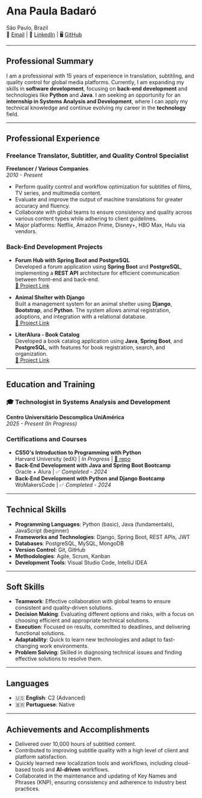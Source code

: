 # Ana Paula Badaró   

São Paulo, Brazil  
📧 [Email](mailto:badaro_ap@proton.me) | 🔗 [LinkedIn](http://linkedin.com/apbadaro) | 🖥️ [GitHub](https://github.com/apbadaro)  

---

## **Professional Summary**  

I am a professional with 15 years of experience in translation, subtitling, and quality control for global media platforms. Currently, I am expanding my skills in **software development**, focusing on **back-end development** and technologies like **Python** and **Java**. I am seeking an opportunity for an **internship in Systems Analysis and Development**, where I can apply my technical knowledge and continue evolving my career in the **technology** field.  

---

## **Professional Experience**  

### **Freelance Translator, Subtitler, and Quality Control Specialist**  
**Freelancer / Various Companies**  
*2010 - Present*  

- Perform quality control and workflow optimization for subtitles of films, TV series, and multimedia content.  
- Evaluate and improve the output of machine translations for greater accuracy and fluency.  
- Collaborate with global teams to ensure consistency and quality across various content types while adhering to client guidelines.  
- Major platforms: Netflix, Amazon Prime, Disney+, HBO Max, Hulu via vendors.  

### **Back-End Development Projects**  

- **Forum Hub with Spring Boot and PostgreSQL**  
   Developed a forum application using **Spring Boot** and **PostgreSQL**, implementing a **REST API** architecture for efficient communication between front-end and back-end.  
  [🔗 Project Link](https://github.com/apbadaro/ONE-Final-Challenge-Forum)  

- **Animal Shelter with Django**  
   Built a management system for an animal shelter using **Django**, **Bootstrap**, and **Python**. The system allows animal registration, adoptions, and integration with a relational database.  
  [🔗 Project Link](https://github.com/apbadaro/ProjetoFinal_SquadAmeenahGuribFakim)  

- **LiterAlura - Book Catalog**  
   Developed a book catalog application using **Java**, **Spring Boot**, and **PostgreSQL**, with features for book registration, search, and organization.  
  [🔗 Project Link](https://github.com/apbadaro/ONE-Challenge-LiterAlura)  

---

## **Education and Training**  

### **🎓 Technologist in Systems Analysis and Development**  
**Centro Universitário Descomplica UniAmérica**  
*2025 - Present (In Progress)*  

### **Certifications and Courses**  

- **CS50's Introduction to Programming with Python**  
  Harvard University (edX) | *In Progress*  | [📝 repo](https://github.com/apbadaro/cs50-python-pset-solutions)  
- **Back-End Development with Java and Spring Boot Bootcamp**  
  Oracle + Alura | ✅ *Completed - 2024*  
- **Back-End Development with Python and Django Bootcamp**  
  WoMakersCode | ✅ *Completed - 2024*  

---

## **Technical Skills**  

- **Programming Languages**: Python (basic), Java (fundamentals), JavaScript (beginner)  
- **Frameworks and Technologies**: Django, Spring Boot, REST APIs, JWT  
- **Databases**: PostgreSQL, MySQL, MongoDB  
- **Version Control**: Git, GitHub  
- **Methodologies**: Agile, Scrum, Kanban  
- **Development Tools**: Visual Studio Code, IntelliJ IDEA  

---

## **Soft Skills**  

- **Teamwork**: Effective collaboration with global teams to ensure consistent and quality-driven solutions.  
- **Decision Making**: Evaluating different options and risks, with a focus on choosing efficient and appropriate technical solutions.  
- **Execution**: Focused on results, committed to deadlines, and delivering functional solutions.  
- **Adaptability**: Quick to learn new technologies and adapt to fast-changing work environments.  
- **Problem Solving**: Skilled in diagnosing technical issues and finding effective solutions to resolve them.  

---

## **Languages**  

- 🇺🇸 **English**: C2 (Advanced)  
- 🇧🇷 **Portuguese**: Native  

---

## **Achievements and Accomplishments**  

- Delivered over 10,000 hours of subtitled content.  
- Contributed to improving subtitle quality with a high level of client and platform satisfaction.  
- Quickly learned new localization tools and workflows, including cloud-based tools and **AI-driven** workflows.  
- Collaborated in the maintenance and updating of Key Names and Phrases (KNP), ensuring consistency and adherence to industry best practices.  
